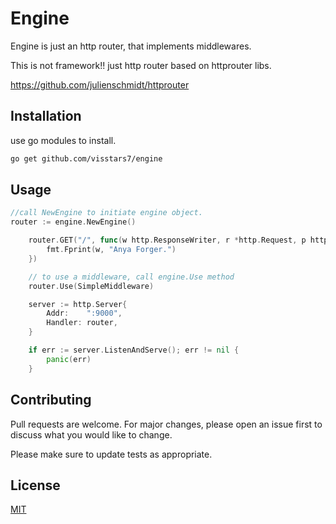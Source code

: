 # Engine

Engine is just an http router, that implements middlewares.

This is not framework!! just http router
based on httprouter libs.

https://github.com/julienschmidt/httprouter

## Installation

use go modules to install.

```bash
go get github.com/visstars7/engine
```

## Usage

```go
//call NewEngine to initiate engine object.
router := engine.NewEngine()

	router.GET("/", func(w http.ResponseWriter, r *http.Request, p httprouter.Params) {
		fmt.Fprint(w, "Anya Forger.")
	})

    // to use a middleware, call engine.Use method
	router.Use(SimpleMiddleware)

	server := http.Server{
		Addr:    ":9000",
		Handler: router,
	}

	if err := server.ListenAndServe(); err != nil {
		panic(err)
	}
```

## Contributing
Pull requests are welcome. For major changes, please open an issue first to discuss what you would like to change.

Please make sure to update tests as appropriate.

## License
[MIT](https://choosealicense.com/licenses/mit/)